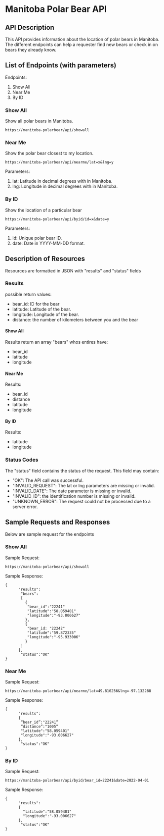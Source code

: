 # **Manitoba Polar Bear API**

## **API Description**
This API provides information about the location of polar bears in Manitoba. The different endpoints can help a requester find new bears or check in on bears they already know.


## **List of Endpoints (with parameters)**
Endpoints:
1. Show All
2. Near Me
3. By ID

### **Show All**
Show all polar bears in Manitoba.
```
https://manitoba-polarbear/api/showall
```
### **Near Me**

Show the polar bear closest to my location.
```
https://manitoba-polarbear/api/nearme/lat=x&lng=y
```
Parameters:
1. lat: Latitude in decimal degrees with in Manitoba. 
2. lng: Longitude in decimal degrees with in Manitoba.
### **By ID**
Show the location of a particular bear
```
https://manitoba-polarbear/api/byid/id=x&date=y
```
Parameters:
1. id: Unique polar bear ID.
2. date: Date in YYYY-MM-DD format.  
   
## **Description of Resources**
Resources are formatted in JSON with "results" and "status" fields

### **Results**
possible return values:
* bear_id: ID for the bear
* latitude: Latitude of the bear.
* longitude: Longitude of the bear.
* distance: the number of kilometers between you and the bear
#### **Show All**
Results return an array "bears" whos entires have:
* bear_id
* latitude
* longitude

#### **Near Me**
Results:
* bear_id
* distance
* latitude
* longitude

#### **By ID**
Results:
* latitude
* longitude

### **Status Codes**
The "status" field contains the status of the request. This field may contain:
- "OK": The API call was successful.
- "INVALID_REQUEST": The lat or lng parameters are missing or invalid.
- "INVALID_DATE": The date parameter is missing or invalid.
- "INVALID_ID": the identification number is missing or invalid.
- "UNKNOWN_ERROR": The request could not be processed due to a server error. 
## **Sample Requests and Responses**
Below are sample request for the endpoints

### **Show All**
Sample Request:
```
https://manitoba-polarbear/api/showall
```
Sample Response:
```
{
      "results":
       "bears":
       [ 
         { 
          "bear_id":"22241"
          "latitude":"58.059401"
          "longitude":"-93.006627" 
         },
         {
          "bear_id: "22242"
          "latitude":"59.872335"
          "longitude":"-95.933006"  
         } 
       ]
      },
       "status":"OK"
}
```

### **Near Me**
Sample Request:
```
https://manitoba-polarbear/api/nearme/lat=49.810256&lng=-97.132288
```
Sample Response:
```
{
      "results":
      {
       “bear_id”:"22241”
       “distance”:"1005”
       "latitude":"58.059401"
       "longitude":"-93.006627"
      },
       "status":"OK"
}
```
### **By ID**
Sample Request:
```
https://manitoba-polarbear/api/byid/bear_id=22241&date=2022-04-01
```

Sample Response:
```
{
      "results":
      {
        "latitude":"58.059401"
        "longitude":"-93.006627"
      },
       "status":"OK"
}
```

